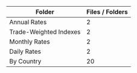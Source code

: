 | Folder                 |   Files / Folders |
|------------------------|-------------------|
| Annual Rates           |                 2 |
| Trade-Weighted Indexes |                 2 |
| Monthly Rates          |                 2 |
| Daily Rates            |                 2 |
| By Country             |                20 |